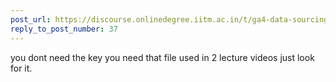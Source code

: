 ```yaml
---
post_url: https://discourse.onlinedegree.iitm.ac.in/t/ga4-data-sourcing-discussion-thread-tds-jan-2025/165959/39
reply_to_post_number: 37
---
```

you dont need the key you need that file used in 2 lecture videos just look for it.  
